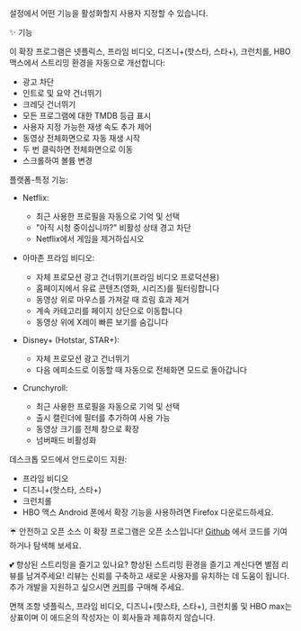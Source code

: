 설정에서 어떤 기능을 활성화할지 사용자 지정할 수 있습니다.

✨ 기능

이 확장 프로그램은 넷플릭스, 프라임 비디오, 디즈니+(핫스타, 스타+), 크런치롤, HBO 맥스에서 스트리밍 환경을 자동으로 개선합니다:
- 광고 차단
- 인트로 및 요약 건너뛰기
- 크레딧 건너뛰기
- 모든 프로그램에 대한 TMDB 등급 표시
- 사용자 지정 가능한 재생 속도 추가 제어
- 동영상 전체화면으로 자동 재생 시작
- 두 번 클릭하면 전체화면으로 이동
- 스크롤하여 볼륨 변경

플랫폼-특정 기능:

- Netflix:
    - 최근 사용한 프로필을 자동으로 기억 및 선택
    - "아직 시청 중이십니까?" 비활성 상태 경고 차단
    - Netflix에서 게임을 제거하십시오

- 아마존 프라임 비디오:
    - 자체 프로모션 광고 건너뛰기(프라임 비디오 프로덕션용)
    - 홈페이지에서 유료 콘텐츠(영화, 시리즈)를 필터링합니다
    - 동영상 위로 마우스를 가져갈 때 흐림 효과 제거
    - 계속 카테고리를 페이지 상단으로 이동합니다
    - 동영상 위에 X레이 빠른 보기를 숨깁니다

- Disney+ (Hotstar, STAR+):
    - 자체 프로모션 광고 건너뛰기
    - 다음 에피소드로 이동할 때 자동으로 전체화면 모드로 돌아갑니다

- Crunchyroll:
    - 최근 사용한 프로필을 자동으로 기억 및 선택
    - 출시 캘린더에 필터를 추가하여 사용 가능
    - 동영상 크기를 전체 창으로 확장
    - 넘버패드 비활성화

데스크톱 모드에서 안드로이드 지원:
- 프라임 비디오
- 디즈니+(핫스타, 스타+)
- 크런치롤
- HBO 맥스
  Android 폰에서 확장 기능을 사용하려면 Firefox 다운로드하세요.

☔ 안전하고 오픈 소스
이 확장 프로그램은 오픈 소스입니다! [Github](https://github.com/Dreamlinerm/Netflix-Prime-Auto-Skip) 에서 코드를 기여하거나 탐색해 보세요.

💕 향상된 스트리밍을 즐기고 있나요?
향상된 스트리밍 환경을 즐기고 계신다면 별점 리뷰를 남겨주세요! 리뷰는 신뢰를 구축하고 새로운 사용자를 유치하는 데 도움이 됩니다.
추가 개발을 지원하고 싶으시면 [커피](https://github.com/sponsors/Dreamlinerm)를 구매해 주세요.

면책 조항
넷플릭스, 프라임 비디오, 디즈니+(핫스타, 스타+), 크런치롤 및 HBO max는 상표이며 이 애드온의 작성자는 이 회사들과 제휴하지 않습니다.
